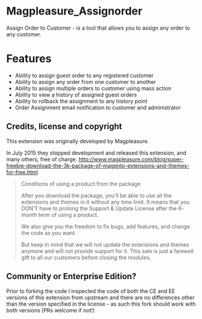# Magpleasure_Assignorder

Assign Order to Customer - is a tool that allows you to assign any order to any customer.

# Features

* Ability to assign guest order to any registered customer
* Ability to assign any order from one customer to another
* Ability to assign multiple orders to customer using mass action
* Ability to view a history of assigned guest orders
* Ability to rollback the assignment to any history point
* Order Assignment email notification to customer and administrator


## Credits, license and copyright

This extension was originally developed by Magpleasure.

In July 2015 they stopped development and released this extension, and many others, free of charge. http://www.magpleasure.com/blog/super-freebie-download-the-3k-package-of-magento-extensions-and-themes-for-free.html

> Conditions of using a product from the package
>
> After you download the package, you’ll be able to use all the extensions and themes in it without any time limit. It means that you DON’T have to prolong the Support & Update License after the 6-month term of using a product.
>
> We also give you the freedom to fix bugs, add features, and change the code as you want.
>
> But keep in mind that we will not update the extensions and themes anymore and will not provide support for it. This sale is just a farewell gift to all our customers before closing the modules.


## Community or Enterprise Edition?

Prior to forking the code I inspected the code of both the CE and EE versions of this extension from upstream and there are no differences other than the version specified in the license - as such this fork should work with both versions (PRs welcome if not!)
